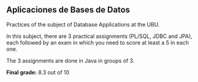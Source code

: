 <h2>Aplicaciones de Bases de Datos</h2>

<p>Practices of the subject of Database Applications at the UBU.</p>

<p>In this subject, there are 3 practical assignments (PL/SQL, JDBC and JPA), each followed by an exam in which you need to score at least a 5 in each one.</p>

<p>The 3 assignments are done in Java in groups of 3.</p>

<p><strong>Final grade:</strong> 8.3 out of 10</p>
